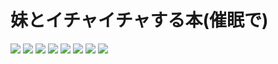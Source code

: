 # 妹とイチャイチャする本(催眠で)
![](001.jpg)
![](002.jpg)
![](003.jpg)
![](004.jpg)
![](005.jpg)
![](006.jpg)
![](007.jpg)
![](008.jpg)
